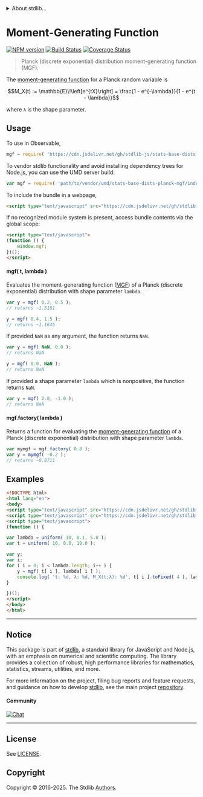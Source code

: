 <!--

@license Apache-2.0

Copyright (c) 2025 The Stdlib Authors.

Licensed under the Apache License, Version 2.0 (the "License");
you may not use this file except in compliance with the License.
You may obtain a copy of the License at

   http://www.apache.org/licenses/LICENSE-2.0

Unless required by applicable law or agreed to in writing, software
distributed under the License is distributed on an "AS IS" BASIS,
WITHOUT WARRANTIES OR CONDITIONS OF ANY KIND, either express or implied.
See the License for the specific language governing permissions and
limitations under the License.

-->


<details>
  <summary>
    About stdlib...
  </summary>
  <p>We believe in a future in which the web is a preferred environment for numerical computation. To help realize this future, we've built stdlib. stdlib is a standard library, with an emphasis on numerical and scientific computation, written in JavaScript (and C) for execution in browsers and in Node.js.</p>
  <p>The library is fully decomposable, being architected in such a way that you can swap out and mix and match APIs and functionality to cater to your exact preferences and use cases.</p>
  <p>When you use stdlib, you can be absolutely certain that you are using the most thorough, rigorous, well-written, studied, documented, tested, measured, and high-quality code out there.</p>
  <p>To join us in bringing numerical computing to the web, get started by checking us out on <a href="https://github.com/stdlib-js/stdlib">GitHub</a>, and please consider <a href="https://opencollective.com/stdlib">financially supporting stdlib</a>. We greatly appreciate your continued support!</p>
</details>

# Moment-Generating Function

[![NPM version][npm-image]][npm-url] [![Build Status][test-image]][test-url] [![Coverage Status][coverage-image]][coverage-url] <!-- [![dependencies][dependencies-image]][dependencies-url] -->

> Planck (discrete exponential) distribution moment-generating function (MGF).

<!-- Section to include introductory text. Make sure to keep an empty line after the intro `section` element and another before the `/section` close. -->

<section class="intro">

The [moment-generating function][mgf] for a Planck random variable is

<!-- <equation class="equation" label="eq:planck_mgf_function" align="center" raw="M_X(t) := \mathbb{E}\!\left[e^{tX}\right] = \frac{1 - e^{-\lambda}}{1 - e^{t - \lambda}}" alt="Moment-generating function (MGF) for the Planck distribution."> -->

```math
M_X(t) := \mathbb{E}\!\left[e^{tX}\right] = \frac{1 - e^{-\lambda}}{1 - e^{t - \lambda}}
```

<!-- </equation> -->

where `λ` is the shape parameter.

</section>

<!-- /.intro -->

<!-- Package usage documentation. -->



<section class="usage">

## Usage

To use in Observable,

```javascript
mgf = require( 'https://cdn.jsdelivr.net/gh/stdlib-js/stats-base-dists-planck-mgf@umd/browser.js' )
```

To vendor stdlib functionality and avoid installing dependency trees for Node.js, you can use the UMD server build:

```javascript
var mgf = require( 'path/to/vendor/umd/stats-base-dists-planck-mgf/index.js' )
```

To include the bundle in a webpage,

```html
<script type="text/javascript" src="https://cdn.jsdelivr.net/gh/stdlib-js/stats-base-dists-planck-mgf@umd/browser.js"></script>
```

If no recognized module system is present, access bundle contents via the global scope:

```html
<script type="text/javascript">
(function () {
    window.mgf;
})();
</script>
```

#### mgf( t, lambda )

Evaluates the moment-generating function ([MGF][mgf]) of a Planck (discrete exponential) distribution with shape parameter `lambda`.

```javascript
var y = mgf( 0.2, 0.5 );
// returns ~1.5181

y = mgf( 0.4, 1.5 );
// returns ~1.1645
```

If provided `NaN` as any argument, the function returns `NaN`.

```javascript
var y = mgf( NaN, 0.0 );
// returns NaN

y = mgf( 0.0, NaN );
// returns NaN
```

If provided a shape parameter `lambda` which is nonpositive, the function returns `NaN`.

```javascript
var y = mgf( 2.0, -1.0 );
// returns NaN
```

#### mgf.factory( lambda )

Returns a function for evaluating the [moment-generating function][mgf] of a Planck (discrete exponential) distribution with shape parameter `lambda`.

```javascript
var mymgf = mgf.factory( 0.8 );
var y = mymgf( -0.2 );
// returns ~0.8711
```

</section>

<!-- /.usage -->

<!-- Package usage notes. Make sure to keep an empty line after the `section` element and another before the `/section` close. -->

<section class="notes">

</section>

<!-- /.notes -->

<!-- Package usage examples. -->

<section class="examples">

## Examples

<!-- eslint no-undef: "error" -->

```html
<!DOCTYPE html>
<html lang="en">
<body>
<script type="text/javascript" src="https://cdn.jsdelivr.net/gh/stdlib-js/random-array-uniform@umd/browser.js"></script>
<script type="text/javascript" src="https://cdn.jsdelivr.net/gh/stdlib-js/stats-base-dists-planck-mgf@umd/browser.js"></script>
<script type="text/javascript">
(function () {

var lambda = uniform( 10, 0.1, 5.0 );
var t = uniform( 10, 0.0, 10.0 );

var y;
var i;
for ( i = 0; i < lambda.length; i++ ) {
    y = mgf( t[ i ], lambda[ i ] );
    console.log( 't: %d, λ: %d, M_X(t;λ): %d', t[ i ].toFixed( 4 ), lambda[ i ].toFixed( 4 ), y.toFixed( 4 ) );
}

})();
</script>
</body>
</html>
```

</section>

<!-- /.examples -->

<!-- Section to include cited references. If references are included, add a horizontal rule *before* the section. Make sure to keep an empty line after the `section` element and another before the `/section` close. -->

<section class="references">

</section>

<!-- /.references -->

<!-- Section for related `stdlib` packages. Do not manually edit this section, as it is automatically populated. -->

<section class="related">

</section>

<!-- /.related -->

<!-- Section for all links. Make sure to keep an empty line after the `section` element and another before the `/section` close. -->


<section class="main-repo" >

* * *

## Notice

This package is part of [stdlib][stdlib], a standard library for JavaScript and Node.js, with an emphasis on numerical and scientific computing. The library provides a collection of robust, high performance libraries for mathematics, statistics, streams, utilities, and more.

For more information on the project, filing bug reports and feature requests, and guidance on how to develop [stdlib][stdlib], see the main project [repository][stdlib].

#### Community

[![Chat][chat-image]][chat-url]

---

## License

See [LICENSE][stdlib-license].


## Copyright

Copyright &copy; 2016-2025. The Stdlib [Authors][stdlib-authors].

</section>

<!-- /.stdlib -->

<!-- Section for all links. Make sure to keep an empty line after the `section` element and another before the `/section` close. -->

<section class="links">

[npm-image]: http://img.shields.io/npm/v/@stdlib/stats-base-dists-planck-mgf.svg
[npm-url]: https://npmjs.org/package/@stdlib/stats-base-dists-planck-mgf

[test-image]: https://github.com/stdlib-js/stats-base-dists-planck-mgf/actions/workflows/test.yml/badge.svg?branch=main
[test-url]: https://github.com/stdlib-js/stats-base-dists-planck-mgf/actions/workflows/test.yml?query=branch:main

[coverage-image]: https://img.shields.io/codecov/c/github/stdlib-js/stats-base-dists-planck-mgf/main.svg
[coverage-url]: https://codecov.io/github/stdlib-js/stats-base-dists-planck-mgf?branch=main

<!--

[dependencies-image]: https://img.shields.io/david/stdlib-js/stats-base-dists-planck-mgf.svg
[dependencies-url]: https://david-dm.org/stdlib-js/stats-base-dists-planck-mgf/main

-->

[chat-image]: https://img.shields.io/gitter/room/stdlib-js/stdlib.svg
[chat-url]: https://app.gitter.im/#/room/#stdlib-js_stdlib:gitter.im

[stdlib]: https://github.com/stdlib-js/stdlib

[stdlib-authors]: https://github.com/stdlib-js/stdlib/graphs/contributors

[umd]: https://github.com/umdjs/umd
[es-module]: https://developer.mozilla.org/en-US/docs/Web/JavaScript/Guide/Modules

[deno-url]: https://github.com/stdlib-js/stats-base-dists-planck-mgf/tree/deno
[deno-readme]: https://github.com/stdlib-js/stats-base-dists-planck-mgf/blob/deno/README.md
[umd-url]: https://github.com/stdlib-js/stats-base-dists-planck-mgf/tree/umd
[umd-readme]: https://github.com/stdlib-js/stats-base-dists-planck-mgf/blob/umd/README.md
[esm-url]: https://github.com/stdlib-js/stats-base-dists-planck-mgf/tree/esm
[esm-readme]: https://github.com/stdlib-js/stats-base-dists-planck-mgf/blob/esm/README.md
[branches-url]: https://github.com/stdlib-js/stats-base-dists-planck-mgf/blob/main/branches.md

[stdlib-license]: https://raw.githubusercontent.com/stdlib-js/stats-base-dists-planck-mgf/main/LICENSE

[mgf]: https://en.wikipedia.org/wiki/Moment-generating_function

</section>

<!-- /.links -->
